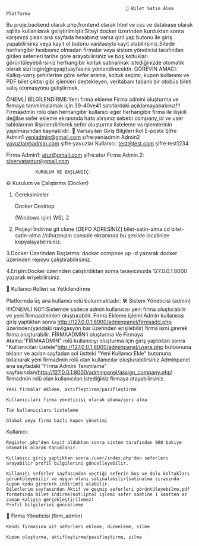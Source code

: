                                                  🚌 Bilet Satın Alma Platformu

Bu proje,backend olarak php,frontend olarak html ve css ve database olarak sqllite kullanılarak geliştirilmiştir.Siteyi docker üzerinden kurduktan sonra karşınıza çıkan ana sayfada hesabınız varsa giril yap butonu ile giriş yapabilirsiniz veya kayıt ol butonu vaıstasıyla kayıt olabilirsiniz.Sitede herhangibir hesbaınız olmadan firmalar veya sistem yöneticisi tarafından girilen seferleri tarihe göre arayabilirsiniz ve boş koltukları görüntüleyebilirsiniz herhangibir koltuk satınalmak istediğinizde otomatik olarak sizi login(girişyap)sayfasına yönlendirecektir. 
  GÖREVİN AMACI:
Kalkış-varış şehirlerine göre sefer arama, koltuk seçimi, kupon kullanımı ve PDF bilet çıktısı gibi işlemleri destekleyen, veritabanı tabanlı bir otobüs bileti satış otomasyonu geliştirmek.

ÖNEMLİ BİLGİLENDİRME:Yeni firma ekleme Firma admini oluşturma ve firmaya tanımlmalamak için 39-40ve41.satırlardaki açıklamayabakınız!!! Firmaadmin rolü olan herhangibir kullanıcı eğer herhangibir firma ile ilişkili değilse sefer ekleme ekranında hata alırsınız sebebi company_id ve user tablolarının ilişkilendirilerek sefer oluşturma listeleme vs işlemlerinin yapılmasından kaynaklıdır.
🔐 Varsayılan Giriş Bilgileri
Rol	E-posta	Şifre
Admin1	yeniadmin@gmail.com şifre:yeniadmin
Admin2	yavuzlar@admin.com şifre:yavuzlar
Kullanıcı: test@test.com şifre:test1234

Firma Admin1: atur@gmail.com şifre:atur	
Firma Admin 2: sibervatantur@gmail.com

               KURULUM VE BAŞLANGIÇ:
⚙️ Kurulum ve Çalıştırma (Docker)
1. Gereksinimler

    Docker Desktop

    (Windows için) WSL 2

2. Projeyi İndirme
git clone [DEPO ADRESİNİZ] bilet-satin-alma
cd bilet-satin-alma  //cihazınızın console ekranında bu şekilde localinize kopyalayabilirsiniz.

3.Docker Üzerinden Başlatma:
docker compose up -d
yazarak docker üzerinden repoyu çalıştırabilirsiniz.

4.Erişim:Docker üzerinden çalıştırdıktan sonra tarayıcınızda 127.0.0.1:8000 yazarak erişebilirsiniz.

👥 Kullanıcı Rolleri ve Yetkilendirme

Platformda üç ana kullanıcı rolü bulunmaktadır:
🛠️ Sistem Yöneticisi (admin)
   !!!!ÖNEMLİ NOT:Sistemde sadece admin kullanıcısı yeni firma oluşturabilir ve yeni firmaadminleri oluşturabilir.
   Firma Ekleme işlemi:Admin kullanıcısı giriş yaptıktan sonra http://127.0.0.1:8000/adminpanel/firmsadd.php üzerinden(yandaki navigasyon bar üzerinden erişilebilir) firma ismi girerek firma oluşturabilir.
   FİRMAADMİN'i oluşturma Ve Firmaya Atama:"FİRMAADMİN" rolü kullanıcıyı oluşturma için giriş yaptıktan sonra "Kulllanıcıları Listele"http://127.0.0.1:8000/adminpanel/users.php butoonuna tıklanır ve açılan sayfadan sol üstteki "Yeni Kullanıcı Ekle" butonuna tıklanarak yeni firmadmin rolü olan kullanıcılar oluşturabilirsiniz.Adminpanel ana sayfadaki "Firma Admini Tanımlama" sayfasından(http://127.0.0.1:8000/adminpanel/assign_company.php) firmadmin rolü olan kullanıcıları istediğiniz firmaya atayabilirsiniz.
   
    Yeni firmalar ekleme, aktifleştirme/pasifleştirme

    Kullanıcıları firma yöneticisi olarak atama/geri alma

    Tüm kullanıcıları listeleme

    Global veya firma bazlı kupon yönetimi
Kullanıcı:

    Register.php'den kayıt olduktan sonra sistem tarafından 900 bakiye otomatik olarak tanımlanır.

    Kullanıcı giriş yaptıktan sonra /user/index.php'den seferleri arayabilir profil bilgilerini güncelleyebilir.

    Kullanıcı seferler sayfasından seçtiği seferin boş ve dolu koltukları görüntüleyebilir ve uygun olanı satınalabilir(satınalma sırasında kupon kodu girererk indirimli alabilir.
    Biletlerim sayfasından Aktif ve geçmiş seferleri görüntüleyebilme,pdf formatında bilet indirme(not:iptal işlemi sefer saatine 1 saatten az zaman kalıysa gerçekleştirilemez)
    Profil bilgilerini güncelleme

🏢 Firma Yöneticisi (firm_admin)

    Kendi firmasına ait seferleri ekleme, düzenleme, silme

    Kupon oluşturma, aktifleştirme/pasifleştirme, silme





